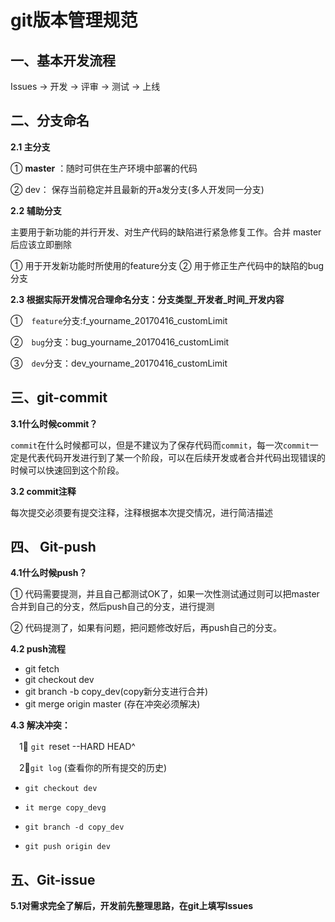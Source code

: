 # git版本管理规范

## 一、基本开发流程

Issues → 开发 → 评审 → 测试 → 上线

## 二、分支命名

**2.1 主分支**

① **master** ：随时可供在生产环境中部署的代码

② dev： 保存当前稳定并且最新的开a发分支(多人开发同一分支)

**2.2 辅助分支**

主要用于新功能的并行开发、对生产代码的缺陷进行紧急修复工作。合并 master后应该立即删除

① 用于开发新功能时所使用的feature分支
② 用于修正生产代码中的缺陷的bug分支

**2.3 根据实际开发情况合理命名分支：分支类型_开发者_时间_开发内容**

①　`feature`分支:f_yourname_20170416_customLimit

②　`bug`分支：bug_yourname_20170416_customLimit

③　`dev`分支：dev_yourname_20170416_customLimit

## 三、git-commit 

**3.1什么时候commit？**

`commit`在什么时候都可以，但是不建议为了保存代码而`commit`，每一次`commit`一定是代表代码开发进行到了某一个阶段，可以在后续开发或者合并代码出现错误的时候可以快速回到这个阶段。

**3.2 commit注释**

每次提交必须要有提交注释，注释根据本次提交情况，进行简洁描述

## 四、 Git-push

**4.1什么时候push？**

① 代码需要提测，并且自己都测试OK了，如果一次性测试通过则可以把master合并到自己的分支，然后push自己的分支，进行提测

② 代码提测了，如果有问题，把问题修改好后，再push自己的分支。

**4.2 push流程**

- git fetch
- git checkout dev
- git branch -b copy_dev(copy新分支进行合并)
- git merge origin master (存在冲突必须解决)

**4.3 解决冲突：**

　1⃣️ `git `reset --HARD HEAD^

　2⃣️`git log` (查看你的所有提交的历史)　
　
- `git checkout dev`

- `it merge copy_devg`

- `git branch -d copy_dev`

- `git push origin dev`

## 五、Git-issue

**5.1对需求完全了解后，开发前先整理思路，在git上填写Issues**
